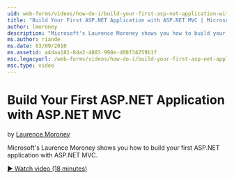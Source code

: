 ```yaml
---
uid: web-forms/videos/how-do-i/build-your-first-asp-net-application-with-asp-net-mvc
title: "Build Your First ASP.NET Application with ASP.NET MVC | Microsoft Docs"
author: lmoroney
description: "Microsoft's Laurence Moroney shows you how to build your first ASP.NET application with ASP.NET MVC."
ms.author: riande
ms.date: 03/09/2010
ms.assetid: a4daa181-8da2-4883-998e-d08f34259b1f
msc.legacyurl: /web-forms/videos/how-do-i/build-your-first-asp-net-application-with-asp-net-mvc
msc.type: video
---
```

Build Your First ASP.NET Application with ASP.NET MVC
====================
by [Laurence Moroney](https://github.com/lmoroney)

Microsoft's Laurence Moroney shows you how to build your first ASP.NET application with ASP.NET MVC.

[&#9654; Watch video (18 minutes)](https://channel9.msdn.com/Blogs/ASP-NET-Site-Videos/build-your-first-asp-net-application-with-asp-net-mvc)
